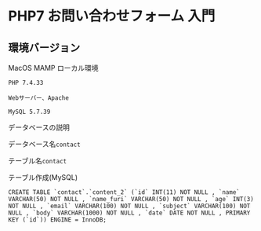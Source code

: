 # PHP7 お問い合わせフォーム 入門

## 環境バージョン

MacOS MAMP ローカル環境

```
PHP 7.4.33
```

```
Webサーバー、Apache
```

```
MySQL 5.7.39
```

データベースの説明

データベース名```contact```

テーブル名```contact```

テーブル作成(MySQL)

```
CREATE TABLE `contact`.`content_2` (`id` INT(11) NOT NULL , `name` VARCHAR(50) NOT NULL , `name_furi` VARCHAR(50) NOT NULL , `age` INT(3) NOT NULL , `email` VARCHAR(100) NOT NULL , `subject` VARCHAR(100) NOT NULL , `body` VARCHAR(1000) NOT NULL , `date` DATE NOT NULL , PRIMARY KEY (`id`)) ENGINE = InnoDB;
```
